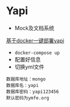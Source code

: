 # Yapi

* Mock及文档系统

[基于docker一键部署yapi](https://github.com/Ryan-Miao/docker-yapi)

* `docker-compose up`
* 配置好信息  
* 切换yml文件

```
数据库地址：mongo
数据库名：yapi
数据库密码：yapi123456
默认密码为ymfe.org
```

